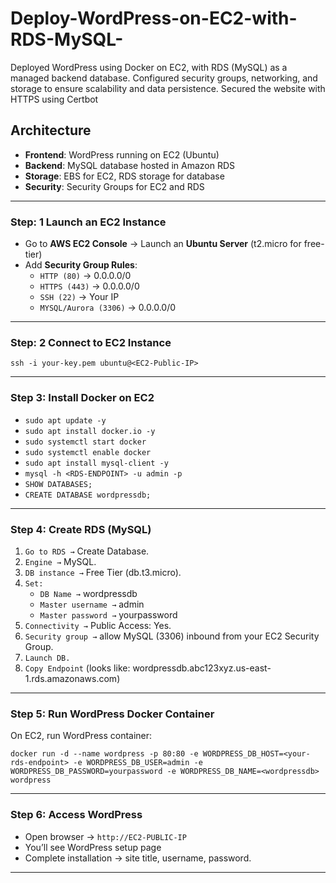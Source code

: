# Deploy-WordPress-on-EC2-with-RDS-MySQL-

Deployed WordPress using Docker on EC2, with RDS (MySQL) as a managed backend database. Configured security groups, networking, and storage to ensure scalability and data persistence. Secured the website with HTTPS using Certbot

## Architecture  
- **Frontend**: WordPress running on EC2 (Ubuntu)  
- **Backend**: MySQL database hosted in Amazon RDS  
- **Storage**: EBS for EC2, RDS storage for database  
- **Security**: Security Groups for EC2 and RDS  
---
### Step: 1 Launch an EC2 Instance  
- Go to **AWS EC2 Console** → Launch an **Ubuntu Server** (t2.micro for free-tier)  
- Add **Security Group Rules**:  
  - `HTTP (80)` → 0.0.0.0/0  
  - `HTTPS (443)` → 0.0.0.0/0  
  - `SSH (22)` → Your IP
  - `MYSQL/Aurora (3306)` → 0.0.0.0/0
---
### Step: 2 Connect to EC2 Instance  
```
ssh -i your-key.pem ubuntu@<EC2-Public-IP>
```
----
### Step 3: Install Docker on EC2
* ```sudo apt update -y```
* ```sudo apt install docker.io -y```
* ```sudo systemctl start docker```
* ```sudo systemctl enable docker```
* ```sudo apt install mysql-client -y```
* ```mysql -h <RDS-ENDPOINT> -u admin -p```
* ```SHOW DATABASES;```
* ```CREATE DATABASE wordpressdb;```  
---
### Step 4: Create RDS (MySQL)
1. ```Go to RDS →``` Create Database.
2. ```Engine →``` MySQL.
3. ```DB instance →``` Free Tier (db.t3.micro).
4. ```Set:```
    * ```DB Name →``` wordpressdb
    * ```Master username →``` admin
    * ```Master password →``` yourpassword
5. ```Connectivity →``` Public Access: Yes.
6. ```Security group →``` allow MySQL (3306) inbound from your EC2 Security Group.
7. ```Launch DB.```
8. ```Copy Endpoint``` (looks like: wordpressdb.abc123xyz.us-east-1.rds.amazonaws.com)
---
### Step 5: Run WordPress Docker Container
On EC2, run WordPress container:

```docker run -d --name wordpress -p 80:80 -e WORDPRESS_DB_HOST=<your-rds-endpoint> -e WORDPRESS_DB_USER=admin -e WORDPRESS_DB_PASSWORD=yourpassword -e WORDPRESS_DB_NAME=<wordpressdb> wordpress```

---
### Step 6: Access WordPress
* Open browser → ```http://EC2-PUBLIC-IP```
* You’ll see WordPress setup page
* Complete installation → site title, username, password.
---
